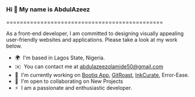 ### Hi 👋 My name is AbdulAzeez
==============================================

As a front-end developer, I am committed to designing visually appealing user-friendly websites and applications. Please take a look at my work below.

<!-- This is a comment * 🖥️  See my portfolio at [MyPortfolio](http://https://vercel.com/dashboard) -->

* 🌍  I'm based in Lagos State, Nigeria.
* ✉️  You can contact me at [abdulazeezolamide50@gmail.com](mailto:abdulazeezolamide50@gmail.com)
* 🚀  I'm currently working on [Bootiq App](https://bootiq-admin-app.vercel.app/), [GitRoast](https://git-roast.vercel.app), [InkCurate](https://inkcurate.vercel.app/), Error-Ease.
* 🤝  I'm open to collaborating on New Projects
* ⚡  I am a passionate and enthusiastic developer.




